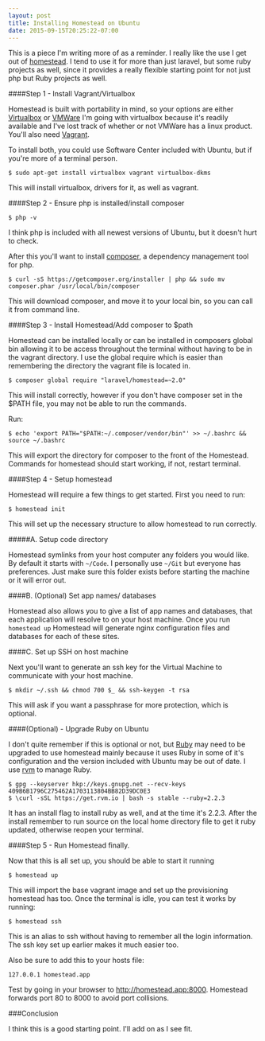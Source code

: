 ```yaml
---
layout: post
title: Installing Homestead on Ubuntu
date: 2015-09-15T20:25:22-07:00
---
```


This is a piece I'm writing more of as a reminder. I really like the use I get out of [homestead](http://www.laravel.com/docs/5.1/homestead). I tend to use it for more than just laravel, but some ruby projects as well, since it provides a really flexible starting point for not just php but Ruby projects as well.

####Step 1 - Install Vagrant/Virtualbox

Homestead is built with portability in mind, so your options are either [Virtualbox](https://www.virtualbox.org/) or [VMWare](http://www.vmware.com/products/desktop-virtualization/) I'm going with virtualbox because it's readily available and I've lost track of whether or not VMWare has a linux product. You'll also need [Vagrant](http://vagrantup.com).

To install both, you could use Software Center included with Ubuntu, but if you're more of a terminal person.

```$ sudo apt-get install virtualbox vagrant virtualbox-dkms```

This will install virtualbox, drivers for it, as well as vagrant.

####Step 2 - Ensure php is installed/install composer

```$ php -v```

I think php is included with all newest versions of Ubuntu, but it doesn't hurt to check.

After this you'll want to install [composer](https://getcomposer.org/), a dependency management tool for php.

```
$ curl -sS https://getcomposer.org/installer | php && sudo mv composer.phar /usr/local/bin/composer
```

This will download composer, and move it to your local bin, so you can call it from command line.

####Step 3 - Install Homestead/Add composer to $path

Homestead can be installed locally or can be installed in composers global bin allowing it to be access throughout the terminal without having to be in the vagrant directory. I use the global require which is easier than remembering the directory the vagrant file is located in.

```
$ composer global require "laravel/homestead=~2.0"
```

This will install correctly, however if you don't have composer set in the $PATH file, you may not be able to run the commands.

Run:

```
$ echo 'export PATH="$PATH:~/.composer/vendor/bin"' >> ~/.bashrc && source ~/.bashrc
```

This will export the directory for composer to the front of the Homestead. Commands for homestead should start working, if not, restart terminal.

####Step 4 - Setup homestead

Homestead will require a few things to get started. First you need to run:

```$ homestead init```

This will set up the necessary structure to allow homestead to run correctly.

#####A. Setup code directory

Homestead symlinks from your host computer any folders you would like. By default it starts with ```~/Code```. I personally use ```~/Git``` but everyone has preferences. Just make sure this folder exists before starting the machine or it will error out.

####B. (Optional) Set app names/ databases

Homestead also allows you to give a list of app names and databases, that each application will resolve to on your host machine. Once you run ```homestead up``` Homestead will generate nginx configuration files and databases for each of these sites.

####C. Set up SSH on host machine

Next you'll want to generate an ssh key for the Virtual Machine to communicate with your host machine.

```
$ mkdir ~/.ssh && chmod 700 $_ && ssh-keygen -t rsa
```

This will ask if you want a passphrase for more protection, which is optional.

####(Optional) - Upgrade Ruby on Ubuntu

I don't quite remember if this is optional or not, but [Ruby](https://www.ruby-lang.org/en/) may need to be upgraded to use homestead mainly because it uses Ruby in some of it's configuration and the version included with Ubuntu may be out of date. I use [rvm](http://rvm.io) to manage Ruby.

    $ gpg --keyserver hkp://keys.gnupg.net --recv-keys 409B6B1796C275462A1703113804BB82D39DC0E3
    $ \curl -sSL https://get.rvm.io | bash -s stable --ruby=2.2.3

It has an install flag to install ruby as well, and at the time it's 2.2.3. After the install remember to run source on the local home directory file to get it ruby updated, otherwise reopen your terminal.

####Step 5 - Run Homestead finally.

Now that this is all set up, you should be able to start it running

```
$ homestead up
```

This will import the base vagrant image and set up the provisioning homestead has too. Once the terminal is idle, you can test it works by running:

```
$ homestead ssh
```

This is an alias to ssh without having to remember all the login information. The ssh key set up earlier makes it much easier too.

Also be sure to add this to your hosts file:

```
127.0.0.1 homestead.app
```
Test by going in your browser to http://homestead.app:8000. Homestead forwards port 80 to 8000 to avoid port collisions.

###Conclusion

I think this is a good starting point. I'll add on as I see fit.
